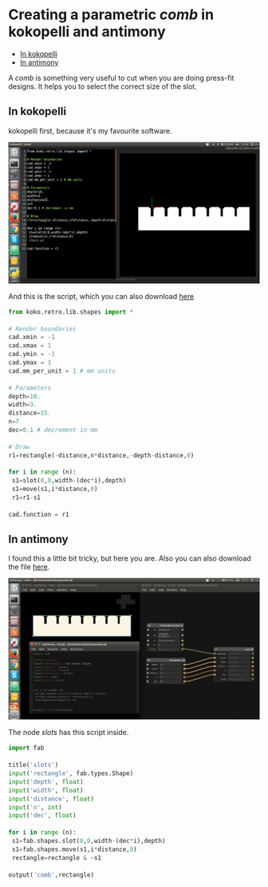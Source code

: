 # Creating a parametric _comb_ in kokopelli and antimony

* [In kokopelli](#in-kokopelli)
* [In antimony](#in-antimony)

A _comb_ is something very useful to cut when you are doing press-fit designs. It helps you to select the correct size of the slot.

## In kokopelli

kokopelli first, because it's my favourite software.

![](./img/comb/kokopelli.png)

And this is the script, which you can also download [here](./files/comb.ko)

```python
from koko.retro.lib.shapes import *

# Render boundaries
cad.xmin = -1
cad.xmax = 1
cad.ymin = -1
cad.ymax = 1
cad.mm_per_unit = 1 # mm units

# Parameters
depth=10.
width=3.
distance=15.
n=7
dec=0.1 # decrement in mm

# Draw
r1=rectangle(-distance,n*distance,-depth-distance,0)

for i in range (n):
 s1=slot(0,0,width-(dec*i),depth)
 s1=move(s1,i*distance,0)
 r1=r1-s1

cad.function = r1
```

## In antimony

I found this a little bit tricky, but here you are. Also you can also download the file [here](./files/comb.sb).

![](./img/comb/antimony.png)

The node _slots_ has this script inside.

```python
import fab

title('slots')
input('rectangle', fab.types.Shape)
input('depth', float)
input('width', float)
input('distance', float)
input('n', int)
input('dec', float)

for i in range (n):
 s1=fab.shapes.slot(0,0,width-(dec*i),depth)
 s1=fab.shapes.move(s1,i*distance,0)
 rectangle=rectangle & ~s1

output('comb',rectangle)
```
